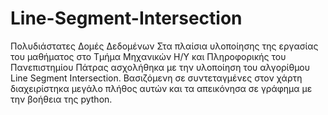 # Line-Segment-Intersection
Πολυδιάστατες Δομές Δεδομένων
Στα πλαίσια υλοποίησης της εργασίας του μαθήματος στο Τμήμα Μηχανικών Η/Υ και Πληροφορικής του Πανεπιστημίου Πάτρας ασχολήθηκα με την υλοποίηση του αλγορίθμου
Line Segment Intersection. Βασιζόμενη σε συντεταγμένες στον χάρτη διαχειρίστηκα μεγάλο πλήθος αυτών και τα απεικόνησα σε γράφημα με την βοήθεια της python.

